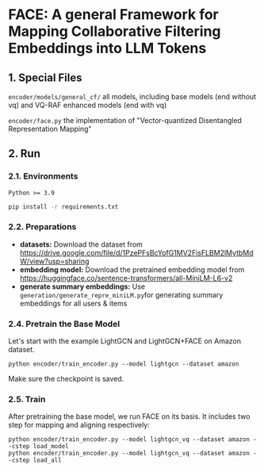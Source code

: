 # FACE: A general Framework for Mapping Collaborative Filtering Embeddings into LLM Tokens

## 1. Special Files

`encoder/models/general_cf/` all models, including base models (end without vq) and VQ-RAF enhanced models (end with vq)

`encoder/face.py` the implementation of "Vector-quantized Disentangled Representation Mapping"



## 2. Run

### 2.1. Environments

`Python >= 3.9`

```bash
pip install -r requirements.txt
```



### 2.2. Preparations

+ **datasets:** Download the dataset from https://drive.google.com/file/d/1PzePFsBcYofG1MV2FisFLBM2lMytbMdW/view?usp=sharing
+ **embedding model:** Download the pretrained embedding model from https://huggingface.co/sentence-transformers/all-MiniLM-L6-v2
+ **generate summary embeddings:** Use `generation/generate_repre_miniLM.py`for generating summary embeddings for all users & items



### 2.4. Pretrain the Base Model

Let's start with the example LightGCN and LightGCN+FACE on Amazon dataset.

```
python encoder/train_encoder.py --model lightgcn --dataset amazon
```

Make sure the checkpoint is saved.



### 2.5. Train

After pretraining the base model, we run FACE on its basis. It includes two step for mapping and aligning respectively:

```
python encoder/train_encoder.py --model lightgcn_vq --dataset amazon --cstep load_model 
python encoder/train_encoder.py --model lightgcn_vq --dataset amazon --cstep load_all
```

